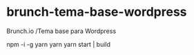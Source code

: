 # brunch-tema-base-wordpress
Brunch.io /Tema base para Wordpress

npm -i -g yarn
yarn
yarn start | build

